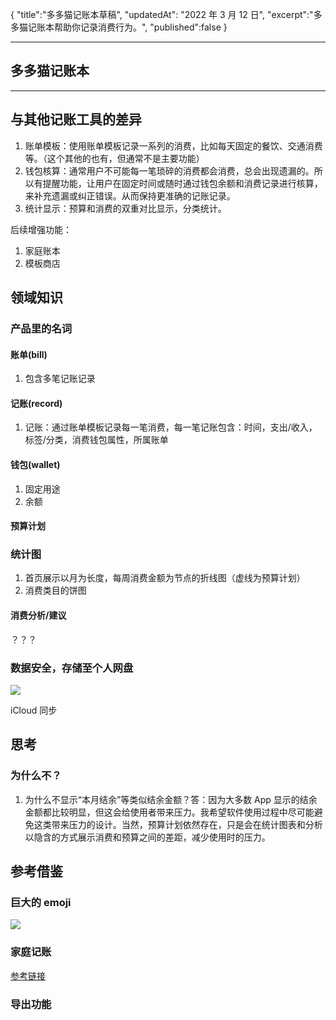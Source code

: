 {
"title":"多多猫记账本草稿",
"updatedAt": "2022 年 3 月 12 日",
"excerpt":"多多猫记账本帮助你记录消费行为。",
"published":false
}

---

## 多多猫记账本

---

## 与其他记账工具的差异

1. 账单模板：使用账单模板记录一系列的消费，比如每天固定的餐饮、交通消费等。（这个其他的也有，但通常不是主要功能）
2. 钱包核算：通常用户不可能每一笔琐碎的消费都会消费，总会出现遗漏的。所以有提醒功能，让用户在固定时间或随时通过钱包余额和消费记录进行核算，来补充遗漏或纠正错误。从而保持更准确的记账记录。
3. 统计显示：预算和消费的双重对比显示，分类统计。

后续增强功能：

1. 家庭账本
2. 模板商店

## 领域知识

### 产品里的名词

#### 账单(bill)

1. 包含多笔记账记录

#### 记账(record)

1. 记账：通过账单模板记录每一笔消费，每一笔记账包含：时间，支出/收入，标签/分类，消费钱包属性，所属账单

#### 钱包(wallet)

1. 固定用途
2. 余额

#### 预算计划

### 统计图

1. 首页展示以月为长度，每周消费金额为节点的折线图（虚线为预算计划）
2. 消费类目的饼图

#### 消费分析/建议

？？？

### 数据安全，存储至个人网盘

![](/paper/images/cat_wallet_draft_safe.png?w=1380&h=888&border=true)

iCloud 同步

## 思考

### 为什么不？

1. 为什么不显示“本月结余”等类似结余金额？答：因为大多数 App 显示的结余金额都比较明显，但这会给使用者带来压力。我希望软件使用过程中尽可能避免这类带来压力的设计。当然，预算计划依然存在，只是会在统计图表和分析以隐含的方式展示消费和预算之间的差距，减少使用时的压力。

## 参考借鉴

### 巨大的 emoji

![](/paper/images/cat_wallet_draft_emoji.png?w=1424&h=1586&border=true)

### 家庭记账

[参考链接](https://sspai.com/post/67196)

### 导出功能
